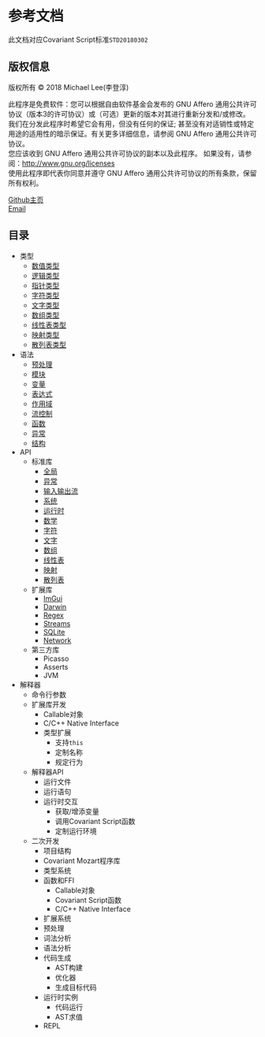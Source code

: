 # 参考文档
此文档对应Covariant Script标准`STD20180302`
## 版权信息

版权所有 © 2018 Michael Lee(李登淳)  

此程序是免费软件：您可以根据自由软件基金会发布的 GNU Affero 通用公共许可协议（版本3的许可协议）或（可选）更新的版本对其进行重新分发和/或修改。  
我们在分发此程序时希望它会有用，但没有任何的保证; 甚至没有对适销性或特定用途的适用性的暗示保证。有关更多详细信息，请参阅 GNU Affero 通用公共许可协议。  
您应该收到 GNU Affero 通用公共许可协议的副本以及此程序。 如果没有，请参阅：http://www.gnu.org/licenses  
使用此程序即代表你同意并遵守 GNU Affero 通用公共许可协议的所有条款，保留所有权利。  

[Github主页](https://github.com/covscript)  
[Email](mailto:mikecovlee@163.com)

## 目录 ##
+ 类型
    + [数值类型](http://covscript.org/docs/20180302/types/number)
    + [逻辑类型](http://covscript.org/docs/20180302/types/boolean)
    + [指针类型](http://covscript.org/docs/20180302/types/pointer)
    + [字符类型](http://covscript.org/docs/20180302/types/char)
    + [文字类型](http://covscript.org/docs/20180302/types/string)
    + [数组类型](http://covscript.org/docs/20180302/types/array)
    + [线性表类型](http://covscript.org/docs/20180302/types/list)
    + [映射类型](http://covscript.org/docs/20180302/types/pair)
    + [散列表类型](http://covscript.org/docs/20180302/types/hash_map)
+ 语法
    + [预处理](http://covscript.org/docs/20180302/syntax/preprocessor)
    + [模块](http://covscript.org/docs/20180302/syntax/modules)
    + [变量](http://covscript.org/docs/20180302/syntax/variables)
    + [表达式](http://covscript.org/docs/20180302/syntax/expression)
    + [作用域](http://covscript.org/docs/20180302/syntax/domains)
    + [流控制](http://covscript.org/docs/20180302/syntax/statements)
    + [函数](http://covscript.org/docs/20180302/syntax/function)
    + [异常](http://covscript.org/docs/20180302/syntax/exceptions)
    + [结构](http://covscript.org/docs/20180302/syntax/structure)
+ API
    + 标准库
        + [全局](http://covscript.org/docs/20180302/api/std/global)
        + [异常](http://covscript.org/docs/20180302/api/std/exception)
        + [输入输出流](http://covscript.org/docs/20180302/api/std/iostream)
        + [系统](http://covscript.org/docs/20180302/api/std/system)
        + [运行时](http://covscript.org/docs/20180302/api/std/runtime)
        + [数学](http://covscript.org/docs/20180302/api/std/math)
        + [字符](http://covscript.org/docs/20180302/api/std/char)
        + [文字](http://covscript.org/docs/20180302/api/std/string)
        + [数组](http://covscript.org/docs/20180302/api/std/array)
        + [线性表](http://covscript.org/docs/20180302/api/std/list)
        + [映射](http://covscript.org/docs/20180302/api/std/pair)
        + [散列表](http://covscript.org/docs/20180302/api/std/hash_map)
    + 扩展库
        + [ImGui](http://covscript.org/docs/20180302/api/ext/imgui)
        + [Darwin](http://covscript.org/docs/20180302/api/ext/darwin)
        + [Regex](http://covscript.org/docs/20180302/api/ext/regex)
        + [Streams](http://covscript.org/docs/20180302/api/ext/streams)
        + [SQLite](http://covscript.org/docs/20180302/api/ext/sqlite)
        + [Network](http://covscript.org/docs/20180302/api/ext/network)
    + 第三方库
        + Picasso
        + Asserts
        + JVM
+ 解释器
    + 命令行参数
    + 扩展库开发
        + Callable对象
        + C/C++ Native Interface
        + 类型扩展
            + 支持`this`
            + 定制名称
            + 规定行为 
    + 解释器API
        + 运行文件
        + 运行语句
        + 运行时交互
            + 获取/增添变量
            + 调用Covariant Script函数
            + 定制运行环境
    + 二次开发
        + 项目结构
        + Covariant Mozart程序库
        + 类型系统
        + 函数和FFI
            + Callable对象
            + Covariant Script函数
            + C/C++ Native Interface
        + 扩展系统
        + 预处理
        + 词法分析
        + 语法分析
        + 代码生成
            + AST构建
            + 优化器
            + 生成目标代码
        + 运行时实例
            + 代码运行
            + AST求值
        + REPL